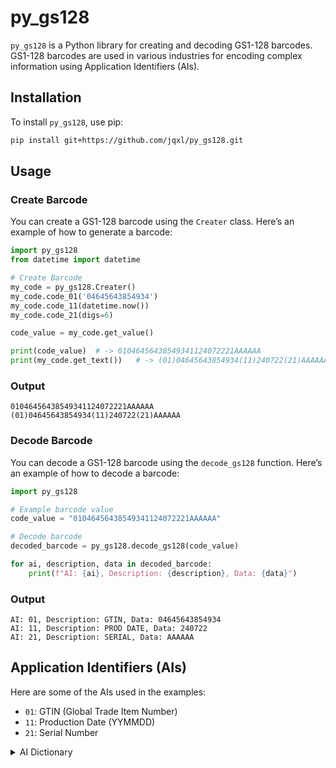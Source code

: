 
# py_gs128

`py_gs128` is a Python library for creating and decoding GS1-128 barcodes. GS1-128 barcodes are used in various industries for encoding complex information using Application Identifiers (AIs).

## Installation

To install `py_gs128`, use pip:

```bash
pip install git+https://github.com/jqxl/py_gs128.git
```

## Usage

### Create Barcode

You can create a GS1-128 barcode using the `Creater` class. Here’s an example of how to generate a barcode:

```python
import py_gs128
from datetime import datetime

# Create Barcode
my_code = py_gs128.Creater()
my_code.code_01('04645643854934')
my_code.code_11(datetime.now())
my_code.code_21(digs=6)

code_value = my_code.get_value()

print(code_value)  # -> 01046456438549341124072221AAAAAA
print(my_code.get_text())   # -> (01)04645643854934(11)240722(21)AAAAAA
```

### Output

```plaintext
01046456438549341124072221AAAAAA
(01)04645643854934(11)240722(21)AAAAAA
```

### Decode Barcode

You can decode a GS1-128 barcode using the `decode_gs128` function. Here’s an example of how to decode a barcode:

```python
import py_gs128

# Example barcode value
code_value = "01046456438549341124072221AAAAAA"

# Decode barcode
decoded_barcode = py_gs128.decode_gs128(code_value)

for ai, description, data in decoded_barcode:
    print(f"AI: {ai}, Description: {description}, Data: {data}")
```

### Output

```plaintext
AI: 01, Description: GTIN, Data: 04645643854934
AI: 11, Description: PROD DATE, Data: 240722
AI: 21, Description: SERIAL, Data: AAAAAA
```

## Application Identifiers (AIs)

Here are some of the AIs used in the examples:

- `01`: GTIN (Global Trade Item Number)
- `11`: Production Date (YYMMDD)
- `21`: Serial Number

<details>
<summary>AI Dictionary</summary>

- `00`: SSCC (Serial Shipping Container Code)
- `01`: GTIN (Identification Number of the Trade Item)
- `02`: CONTENT (GTIN of Trade Items Contained in the Shipment)
- `10`: BATCH/LOT (Batch/Lot Number)
- `11`: PROD DATE (Production Date)
- `12`: DUE DATE (Payment Due Date)
- `13`: PACK DATE (Packaging Date)
- `15`: BEST BEFORE (Minimum Shelf Life)
- `17`: USE BY (Maximum Shelf Life)
- `20`: VARIANT (Product Variant)
- `21`: SERIAL (Serial Number)
- `22`: QTY/DATE/BATCH (Auxiliary Data for Special Pharmaceutical Products)
- `240`: ADDITIONAL ID (Additional Product Identification)
- `241`: CUST.PART NO (Customer Part Number)
- `250`: SECONDARY SERIAL (Additional Serial Number)
- `251`: REF TO SOURCE (Reference to Source)
- `30`: VAR.COUNT (Variable Count)
- `330`: GROSS WEIGHT (kg) (Gross Weight in kg)
- `337`: KG PER m2 (Kilograms per square meter)
- `37`: COUNT (Number of Trade Units in Shipment)
- `390`: AMOUNT (Amount payable - single currency)
- `391`: AMOUNT (Amount payable - with ISO currency code)
- `392`: PRICE (Amount payable for variable measure trade item - single currency)
- `393`: PRICE (Amount payable for variable measure trade item)
- `400`: ORDER NUMBER (Order Number)
- `401`: CONSIGNMENT (Consignment Number)
- `402`: SHIPMENT NO. (Shipment Identification Number)
- `403`: ROUTE (Route Code)
- `410`: SHIP TO LOC (EAN/UCC Global Location Number (GLN) of the Ship-to party)
- `411`: BILL TO (EAN/UCC Global Location Number (GLN) of the Bill-to party)
- `412`: PURCHASE FROM (EAN/UCC Global Location Number (GLN) of the supplier)
- `413`: SHIP FOR LOC (EAN/UCC Global Location Number (GLN) of the Ship-for party)
- `414`: LOC No (EAN/UCC Global Location Number (GLN))
- `415`: PAY TO (EAN/UCC Global Location Number (GLN) of the party to be paid)
- `420`: SHIP TO POST (Postal code of the Ship-to location)
- `421`: SHIP TO POST (Postal code of the Ship-to location with ISO country code)
- `422`: ORIGIN (Country of origin of the trade item)
- `423`: COUNTRY - INITIAL PROCESS (Country of initial processing)
- `424`: COUNTRY - PROCESS. (Country of processing)
- `425`: COUNTRY - DISASSEMBLY (Country of disassembly)
- `426`: COUNTRY – FULL PROCESS (Country of full processing)
- `7001`: NSN (NATO Stock Number)
- `7002`: MEAT CUT (UNECE carcass or cuts classification)
- `8001`: DIMENSIONS (Roll products - Width, Length, Diameter, Direction, Splices)
- `8002`: CMT NO (Cellular mobile telephone serial number)
- `8003`: GRAI (Global Returnable Asset Identifier)
- `8004`: GIAI (Global Individual Asset Identifier)
- `8005`: PRICE PER UNIT (Price per unit of measure)
- `8006`: GCTIN (Identification of component of a trade item)
- `8007`: IBAN (International Bank Account Number)
- `8008`: PROD TIME (Date and time of production)
- `8018`: GSRN (Global Service Relation Number)
- `8020`: REF NO (Reference number)
- `8100`: COUPON EXTENDED CODE (Extended coupon code)
- `8101`: COUPON EXTENDED CODE (Extended coupon code)
- `8102`: COUPON EXTENDED CODE (Extended coupon code)
- `903`: INTERNAL (Information mutually agreed between trading partners)
- `91`: INTERNAL (Internal company information)

</details>
